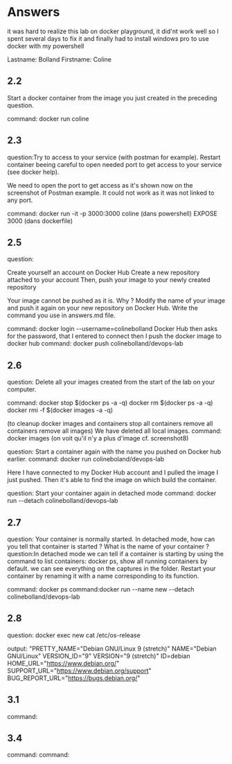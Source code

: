 # Answers

it was hard to realize this lab on docker playground, 
it did'nt work well so I spent several days to fix it and finally had to install windows pro to use docker with my powershell

Lastname: Bolland
Firstname: Coline

## 2.2
Start a docker container from the image you just created in the preceding question. 

command: docker run coline

## 2.3
question:Try to access to your service (with postman for example). 
Restart container beeing careful to open needed port to get access to your service (see docker help).

We need to open the port to get access as it's shown now on the screenshot of Postman example. 
It could not work as it was not linked to any port.

command: docker run -it -p 3000:3000 coline (dans powershell)
EXPOSE 3000  (dans dockerfile)

## 2.5
question:

Create yourself an account on Docker Hub
Create a new repository attached to your account
Then, push your image to your newly created repository

Your image cannot be pushed as it is. Why ? Modify the name of your image and push it again on your new repository on Docker Hub. Write the command you use in answers.md file.

command: docker login --username=colinebolland
Docker Hub then asks for the password, that I entered to connect
then I push the docker image to docker hub
command: docker push colinebolland/devops-lab

## 2.6
question:
Delete all your images created from the start of the lab on your computer.

command: docker stop $(docker ps -a -q)
	docker rm $(docker ps -a -q)
	docker rmi -f $(docker images -a -q)

(to cleanup docker images and containers
stop all containers
remove all containers
remove all images)
We have deleted all local images.
command: docker images (on voit qu'il n'y a plus d'image cf. screenshot8)

question: Start a container again with the name you pushed on Docker hub earlier. 
command: docker run colineboland/devops-lab

Here I have connected to my Docker Hub account and I pulled the image I just pushed. 
Then it's able to find the image on which build the container.

question: Start your container again in detached mode
command: docker run --detach colinebolland/devops-lab


## 2.7
question: Your container is normally started. In detached mode, how can you tell that container is started ? What is the name of your container ? 
question:In detached mode we can tell if a container is starting by
using the command to list containers: docker ps, show all running containers by default.
we can see everything on the captures in the folder. 
Restart your container by renaming it with a name corresponding to its function.

command: docker ps
command:docker run --name new --detach colinebolland/devops-lab

## 2.8
question:
docker exec new cat /etc/os-release

output:
"PRETTY_NAME="Debian GNU/Linux 9 (stretch)"
NAME="Debian GNU/Linux"
VERSION_ID="9"
VERSION="9 (stretch)"
ID=debian
HOME_URL="https://www.debian.org/"
SUPPORT_URL="https://www.debian.org/support"
BUG_REPORT_URL="https://bugs.debian.org/"

## 3.1
command:

## 3.4
command:
command:
